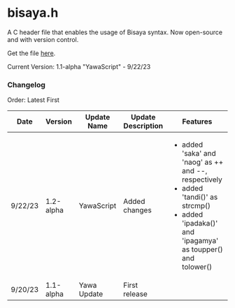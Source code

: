 # **bisaya.h**

 A C header file that enables the usage of Bisaya syntax. Now open-source and with version control.

 Get the file [here](https://github.com/damascussteel21/bisaya.h/blob/main/bisaya.h).

 Current Version: 1.1-alpha "YawaScript" - 9/22/23

### Changelog

Order: Latest First

| Date | Version | Update Name | Update Description | Features |
| - | - | - | - | - |
| 9/22/23 | 1.2-alpha | YawaScript | Added changes | <ul><li>added 'saka' and 'naog' as ++ and --, respectively</li><li>added 'tandi()' as strcmp()</li><li>added 'ipadaka()' and 'ipagamya' as toupper() and tolower()</li></ul>  |
| 9/20/23 | 1.1-alpha | Yawa Update | First release |  |